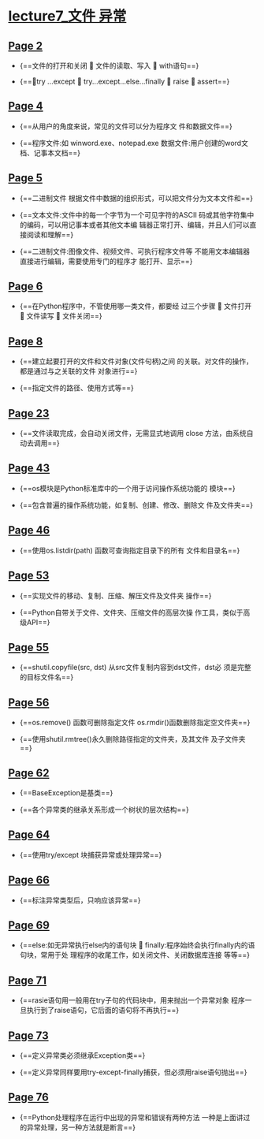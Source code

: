 # [lecture7\_文件 异常](x-devonthink-item://C2AD3730-464B-431B-9EF7-56B5FE949DB2)

## [Page 2](x-devonthink-item://C2AD3730-464B-431B-9EF7-56B5FE949DB2?page=1)
* {==文件的打开和关闭  文件的读取、写入  with语句==}

* {==try ...except  try...except...else...finally  raise  assert==}

## [Page 4](x-devonthink-item://C2AD3730-464B-431B-9EF7-56B5FE949DB2?page=3)
* {==从用户的角度来说，常见的文件可以分为程序文 件和数据文件==}

* {==程序文件:如 winword.exe、notepad.exe 数据文件:用户创建的word文档、记事本文档==}

## [Page 5](x-devonthink-item://C2AD3730-464B-431B-9EF7-56B5FE949DB2?page=4)
* {==二进制文件 根据文件中数据的组织形式，可以把文件分为文本文件和==}

* {==文本文件:文件中的每一个字节为一个可见字符的ASCII 码或其他字符集中的编码，可以用记事本或者其他文本编 辑器正常打开、编辑，并且人们可以直接阅读和理解==}

* {==二进制文件:图像文件、视频文件、可执行程序文件等 不能用文本编辑器直接进行编辑，需要使用专门的程序才 能打开、显示==}

## [Page 6](x-devonthink-item://C2AD3730-464B-431B-9EF7-56B5FE949DB2?page=5)
* {==在Python程序中，不管使用哪一类文件，都要经 过三个步骤  文件打开  文件读写  文件关闭==}

## [Page 8](x-devonthink-item://C2AD3730-464B-431B-9EF7-56B5FE949DB2?page=7)
* {==建立起要打开的文件和文件对象\(文件句柄\)之间 的关联。对文件的操作，都是通过与之关联的文件 对象进行==}

* {==指定文件的路径、使用方式等==}

## [Page 23](x-devonthink-item://C2AD3730-464B-431B-9EF7-56B5FE949DB2?page=22)
* {==文件读取完成，会自动关闭文件，无需显式地调用 close 方法，由系统自动去调用==}

## [Page 43](x-devonthink-item://C2AD3730-464B-431B-9EF7-56B5FE949DB2?page=42)
* {==os模块是Python标准库中的一个用于访问操作系统功能的 模块==}

* {==包含普遍的操作系统功能，如复制、创建、修改、删除文 件及文件夹==}

## [Page 46](x-devonthink-item://C2AD3730-464B-431B-9EF7-56B5FE949DB2?page=45)
* {==使用os.listdir\(path\) 函数可查询指定目录下的所有 文件和目录名==}

## [Page 53](x-devonthink-item://C2AD3730-464B-431B-9EF7-56B5FE949DB2?page=52)
* {==实现文件的移动、复制、压缩、解压文件及文件夹 操作==}

* {==Python自带关于文件、文件夹、压缩文件的高层次操 作工具，类似于高级API==}

## [Page 55](x-devonthink-item://C2AD3730-464B-431B-9EF7-56B5FE949DB2?page=54)
* {==shutil.copyfile\(src, dst\) 从src文件复制内容到dst文件，dst必 须是完整的目标文件名==}

## [Page 56](x-devonthink-item://C2AD3730-464B-431B-9EF7-56B5FE949DB2?page=55)
* {==os.remove\(\) 函数可删除指定文件 os.rmdir\(\)函数删除指定空文件夹==}

* {==使用shutil.rmtree\(\)永久删除路径指定的文件夹，及其文件 及子文件夹==}

## [Page 62](x-devonthink-item://C2AD3730-464B-431B-9EF7-56B5FE949DB2?page=61)
* {==BaseException是基类==}

* {==各个异常类的继承关系形成一个树状的层次结构==}

## [Page 64](x-devonthink-item://C2AD3730-464B-431B-9EF7-56B5FE949DB2?page=63)
* {==使用try/except 块捕获异常或处理异常==}

## [Page 66](x-devonthink-item://C2AD3730-464B-431B-9EF7-56B5FE949DB2?page=65)
* {==标注异常类型后，只响应该异常==}

## [Page 69](x-devonthink-item://C2AD3730-464B-431B-9EF7-56B5FE949DB2?page=68)
* {==else:如无异常执行else内的语句块  finally:程序始终会执行finally内的语句块，常用于处 理程序的收尾工作，如关闭文件、关闭数据库连接 等等==}

## [Page 71](x-devonthink-item://C2AD3730-464B-431B-9EF7-56B5FE949DB2?page=70)
* {==rasie语句用一般用在try子句的代码块中，用来抛出一个异常对象 程序一旦执行到了raise语句，它后面的语句将不再执行==}

## [Page 73](x-devonthink-item://C2AD3730-464B-431B-9EF7-56B5FE949DB2?page=72)
* {==定义异常类必须继承Exception类==}

* {==定义异常同样要用try-except-finally捕获，但必须用raise语句抛出==}

## [Page 76](x-devonthink-item://C2AD3730-464B-431B-9EF7-56B5FE949DB2?page=75)
* {==Python处理程序在运行中出现的异常和错误有两种方法 一种是上面讲过的异常处理，另一种方法就是断言==}


